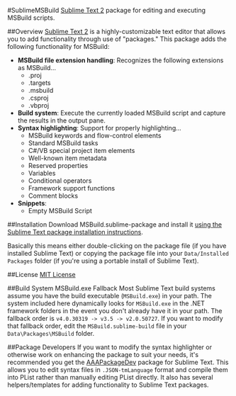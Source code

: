 #SublimeMSBuild
[Sublime Text 2](http://www.sublimetext.com/) package for editing and executing MSBuild scripts.

##Overview
[Sublime Text 2](http://www.sublimetext.com/) is a highly-customizable text editor that allows you to add functionality through use of "packages." This package adds the following functionality for MSBuild:

* **MSBuild file extension handling**: Recognizes the following extensions as MSBuild...
	* .proj
	* .targets
	* .msbuild
	* .csproj
	* .vbproj
* **Build system**: Execute the currently loaded MSBuild script and capture the results in the output pane.
* **Syntax highlighting**: Support for properly highlighting...
	* MSBuild keywords and flow-control elements
	* Standard MSBuild tasks
	* C#/VB special project item elements
	* Well-known item metadata
	* Reserved properties
	* Variables
	* Conditional operators
	* Framework support functions
	* Comment blocks
* **Snippets**:
	* Empty MSBuild Script

##Installation
Download MSBuild.sublime-package and install it [using the Sublime Text package installation instructions](http://sublimetext.info/docs/en/extensibility/packages.html#installation-of-packages).

Basically this means either double-clicking on the package file (if you have installed Sublime Text) or copying the package file into your `Data/Installed Packages` folder (if you're using a portable install of Sublime Text).

##License
[MIT License](https://github.com/tillig/SublimeMSBuild/blob/master/LICENSE.md)

##Build System MSBuild.exe Fallback
Most Sublime Text build systems assume you have the build executable (`MSBuild.exe`) in your path. The system included here dynamically looks for `MSBuild.exe` in the .NET framework folders in the event you don't already have it in your path. The fallback order is `v4.0.30319 -> v3.5 -> v2.0.50727`. If you want to modify that fallback order, edit the `MSBuild.sublime-build` file in your `Data\Packages\MSBuild` folder.

##Package Developers
If you want to modify the syntax highlighter or otherwise work on enhancing the package to suit your needs, it's recommended you get the [AAAPackageDev](https://github.com/SublimeText/AAAPackageDev) package for Sublime Text. This allows you to edit syntax files in `.JSON-tmLanguage` format and compile them into PList rather than manually editing PList directly. It also has several helpers/templates for adding functionality to Sublime Text packages.